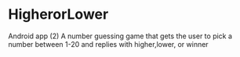 # HigherorLower
Android app (2) A number guessing game that gets the user to pick a number between 1-20 and replies with higher,lower, or winner
